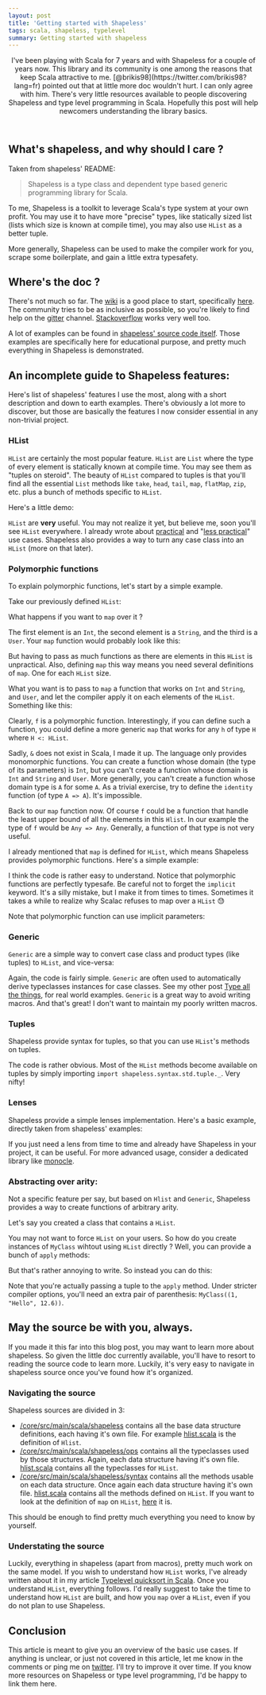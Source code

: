 ```yaml
---
layout: post
title: 'Getting started with Shapeless'
tags: scala, shapeless, typelevel
summary: Getting started with shapeless
---
```


<header>
I've been playing with Scala for 7 years and with Shapeless for a couple of years now. This library and its community is one among the reasons that keep Scala attractive to me. [@brikis98](https://twitter.com/brikis98?lang=fr) pointed out that at little more doc wouldn't hurt. I can only agree with him. There's very little resources available to people discovering Shapeless and type level programming in Scala. Hopefully this post will help newcomers understanding the library basics.
</header>

## What's shapeless, and why should I care ?

Taken from shapeless' README:
> Shapeless is a type class and dependent type based generic programming library for Scala.

To me, Shapeless is a toolkit to leverage Scala's type system at your own profit. You may use it to have more "precise" types, like statically sized list (lists which size is known at compile time), you may also use `HList` as a better tuple.

More generally, Shapeless can be used to make the compiler work for you, scrape some boilerplate, and gain a little extra typesafety.

## Where's the doc ?

There's not much so far. The [wiki](https://github.com/milessabin/shapeless/wiki) is a good place to start, specifically [here](https://github.com/milessabin/shapeless/wiki#finding-out-more-about-the-project). The community tries to be as inclusive as possible, so you're likely to find help on the [gitter](https://gitter.im/milessabin/shapeless) channel. [Stackoverflow](http://stackoverflow.com/questions/tagged/shapeless) works very well too.

A lot of examples can be found in [shapeless' source code itself](https://github.com/milessabin/shapeless/tree/master/examples/src/main/scala/shapeless/examples). Those examples are specifically here for educational purpose, and pretty much everything in Shapeless is demonstrated.

## An incomplete guide to Shapeless features:

Here's list of shapeless' features I use the most, along with a short description and down to earth examples. There's obviously a lot more to discover, but those are basically the features I now consider essential in any non-trivial project.

### HList

`HList` are certainly the most popular feature. `HList` are `List` where the type of every element is statically known at compile time. You may see them as "tuples on steroid". The beauty of `HList` compared to tuples is that you'll find all the essential `List` methods like `take`, `head`, `tail`, `map`, `flatMap`, `zip`, etc. plus a bunch of methods specific to `HList`.

Here's a little demo:

<script src="https://gist.github.com/jto/4d7a4392a84da8446f69.js?file=0_hlist.scala"></script>

`HList` are __very__ useful. You may not realize it yet, but believe me, soon you'll see `HList` everywhere. I already wrote about [practical](/articles/type-all-the-things/) and "[less practical](/articles/typelevel_quicksort/)" use cases. Shapeless also provides a way to turn any case class into an `HList` (more on that later).

### Polymorphic functions

To explain polymorphic functions, let's start by a simple example.

Take our previously defined `HList`:

<script src="https://gist.github.com/jto/4d7a4392a84da8446f69.js?file=1_demo.scala"></script>

What happens if you want to `map` over it ?

The first element is an `Int`, the second element is a `String`, and the third is a `User`.
Your `map` function would probably look like this:

<script src="https://gist.github.com/jto/4d7a4392a84da8446f69.js?file=2_map.scala"></script>

But having to pass as much functions as there are elements in this `HList` is unpractical.
Also, defining `map` this way means you need several definitions of `map`. One for each `HList` size.

What you want is to pass to `map` a function that works on `Int` and `String`, and `User`, and let the compiler apply it on each elements of the `HList`. Something like this:

<script src="https://gist.github.com/jto/4d7a4392a84da8446f69.js?file=3_map2.scala"></script>

Clearly, `f` is a polymorphic function. Interestingly, if you can define such a function, you could define a more generic `map` that works for any `h` of type `H` where `H <: HList`.

Sadly, `&` does not exist in Scala, I made it up. The language only provides monomorphic functions. You can create a function whose domain (the type of its parameters) is `Int`, but you can't create a function whose domain is `Int` and `String` and `User`. More generally, you can't create a function whose domain type is `A` for some `A`. As a trivial exercise, try to define the `identity` function (of type `A => A`). It's impossible.

Back to our `map` function now. Of course `f` could be a function that handle the least upper bound of all the elements in this `Hlist`. In our example the type of `f` would be `Any => Any`. Generally, a function of that type is not very useful.

I already mentioned that `map` is defined for `HList`, which means Shapeless provides polymorphic functions. Here's a simple example:

<script src="https://gist.github.com/jto/4d7a4392a84da8446f69.js?file=4_poly.scala"></script>

I think the code is rather easy to understand. Notice that polymorphic functions are perfectly typesafe. Be careful not to forget the `implicit` keyword. It's a silly mistake, but I make it from times to times. Sometimes it takes a while to realize why Scalac refuses to map over a `HList` 😓

Note that polymorphic function can use implicit parameters:

<script src="https://gist.github.com/jto/4d7a4392a84da8446f69.js?file=5_poly2.scala"></script>

### Generic

`Generic` are a simple way to convert case class and product types (like tuples) to `HList`, and vice-versa:

<script src="https://gist.github.com/jto/4d7a4392a84da8446f69.js?file=6_gen.scala"></script>

Again, the code is fairly simple. `Generic` are often used to automatically derive typeclasses instances for case classes. See my other post [Type all the things](/articles/type-all-the-things/), for real world examples. `Generic` is a great way to avoid writing macros. And that's great! I don't want to maintain my poorly written macros.

### Tuples

Shapeless provide syntax for tuples, so that you can use `HList`'s methods on tuples.

<script src="https://gist.github.com/jto/4d7a4392a84da8446f69.js?file=7_tuple.scala"></script>

The code is rather obvious. Most of the `HList` methods become available on tuples by simply importing `import shapeless.syntax.std.tuple._`. Very nifty!

### Lenses

Shapeless provide a simple lenses implementation. Here's a basic example, directly taken from shapeless' examples:

<script src="https://gist.github.com/jto/4d7a4392a84da8446f69.js?file=8_lenses.scala"></script>

If you just need a lens from time to time and already have Shapeless in your project, it can be useful. For more advanced usage, consider a dedicated library like [monocle](https://github.com/julien-truffaut/Monocle).

### Abstracting over arity:

Not a specific feature per say, but based on `Hlist` and `Generic`, Shapeless provides a way to create functions of arbitrary arity.

Let's say you created a class that contains a `HList`.

<script src="https://gist.github.com/jto/4d7a4392a84da8446f69.js?file=9_myclass.scala"></script>

You may not want to force `HList` on your users. So how do you create instances of `MyClass` wihtout using `HList` directly ? Well, you can provide a bunch of `apply` methods:

<script src="https://gist.github.com/jto/4d7a4392a84da8446f69.js?file=10_applys.scala"></script>

But that's rather annoying to write. So instead you can do this:

<script src="https://gist.github.com/jto/4d7a4392a84da8446f69.js?file=11_unapplyProduct.scala"></script>

Note that you're actually passing a tuple to the `apply` method. Under stricter compiler options, you'll need an extra pair of parenthesis: `MyClass((1, "Hello", 12.6))`.

## May the source be with you, always.

If you made it this far into this blog post, you may want to learn more about shapeless.
So given the little doc currently available, you'll have to resort to reading the source code to learn more. Luckily, it's very easy to navigate in shapeless source once you've found how it's organized.

### Navigating the source

Shapeless sources are divided in 3:

- [/core/src/main/scala/shapeless](https://github.com/milessabin/shapeless/tree/master/core/src/main/scala/shapeless) contains all the base data structure definitions, each having it's own file. For example [hlist.scala](https://github.com/milessabin/shapeless/blob/master/core/src/main/scala/shapeless/hlists.scala) is the definition of `Hlist`.
- [/core/src/main/scala/shapeless/ops](https://github.com/milessabin/shapeless/tree/master/core/src/main/scala/shapeless/ops) contains all the typeclasses used by those structures. Again, each data structure having it's own file. [hlist.scala](https://github.com/milessabin/shapeless/blob/master/core/src/main/scala/shapeless/ops/hlists.scala) contains all the typeclasses for `HList`.
- [/core/src/main/scala/shapeless/syntax](https://github.com/milessabin/shapeless/tree/master/core/src/main/scala/shapeless/syntax) contains all the methods usable on each data structure. Once again each data structure having it's own file. [hlist.scala](https://github.com/milessabin/shapeless/blob/master/core/src/main/scala/shapeless/syntax/hlists.scala) contains all the methods defined on `HList`. If you want to look at the definition of `map` on `HList`, [here](https://github.com/milessabin/shapeless/blob/master/core/src/main/scala/shapeless/syntax/hlists.scala#L397) it is.

This should be enough to find pretty much everything you need to know by yourself.

### Understating the source

Luckily, everything in shapeless (apart from macros), pretty much work on the same model.
If you wish to understand how `HList` works, I've already written about it in my article [Typelevel quicksort in Scala](/articles/typelevel_quicksort/). Once you understand `HList`, everything follows. I'd really suggest to take the time to understand how `HList` are built, and how you `map` over a `HList`, even if you do not plan to use Shapeless.


## Conclusion

This article is meant to give you an overview of the basic use cases. If anything is unclear, or just not covered in this article, let me know in the comments or ping me on [twitter](https://twitter.com/skaalf). I'll try to improve it over time. If you know more resources on Shapeless or type level programming, I'd be happy to link them here.
